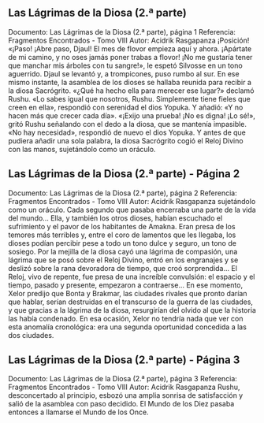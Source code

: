 ## Las Lágrimas de la Diosa (2.ª parte)
Documento: Las Lágrimas de la Diosa (2.ª parte), página 1
Referencia: Fragmentos Encontrados - Tomo VIII
Autor: Acidrik Rasgapanza
¡Posición! «¡Paso! ¡Abre paso, Djaul! El mes de flovor empieza aquí y ahora. ¡Apártate de mi camino, y no oses jamás poner trabas a flovor! ¡No me gustaría tener que manchar mis árboles con tu sangre!», le espetó Silvosse en un tono aguerrido. Djaul se levantó y, a trompicones, puso rumbo al sur.
En ese mismo instante, la asamblea de los dioses se hallaba reunida para recibir a la diosa Sacrógrito. «¿Qué ha hecho ella para merecer ese lugar?» declamó Rushu. «Lo sabes igual que nosotros, Rushu. Simplemente tiene fieles que creen en ella», respondió con serenidad el dios Yopuka. Y añadió: «Y no hacen más que crecer cada día».
«¡Exijo una prueba! ¡No es digna! ¡Lo sé!», gritó Rushu señalando con el dedo a la diosa, que se mantenía impasible.
«No hay necesidad», respondió de nuevo el dios Yopuka. Y antes de que pudiera añadir una sola palabra, la diosa Sacrógrito cogió el Reloj Divino con las manos, sujetándolo como un oráculo.

## Las Lágrimas de la Diosa (2.ª parte) - Página 2
Documento: Las Lágrimas de la Diosa (2.ª parte), página 2
Referencia: Fragmentos Encontrados - Tomo VIII
Autor: Acidrik Rasgapanza
sujetándolo como un oráculo. Cada segundo que pasaba encerraba una parte de la vida del mundo... Ella, y también los otros dioses, habían escuchado el sufrimiento y el pavor de los habitantes de Amakna. Eran presa de los temores más terribles y, entre el coro de lamentos que les llegaba, los dioses podían percibir pese a todo un tono dulce y seguro, un tono de sosiego. Por la mejilla de la diosa cayó una lágrima de compasión, una lágrima que se posó sobre el Reloj Divino, entró en los engranajes y se deslizó sobre la rana devoradora de tiempo, que croó sorprendida... El Reloj, vivo de repente, fue presa de una increíble convulsión: el espacio y el tiempo, pasado y presente, empezaron a contraerse...
En ese momento, Xelor predijo que Bonta y Brakmar, las ciudades rivales que pronto darían que hablar, serían destruidas en el transcurso de la guerra de las ciudades, y que gracias a la lágrima de la diosa, resurgirían del olvido al que la historia las había condenado. En esa ocasión, Xelor no tendría nada que ver con esta anomalía cronológica: era una segunda oportunidad concedida a las dos ciudades.

## Las Lágrimas de la Diosa (2.ª parte) - Página 3
Documento: Las Lágrimas de la Diosa (2.ª parte), página 3
Referencia: Fragmentos Encontrados - Tomo VIII
Autor: Acidrik Rasgapanza
Rushu, desconcertado al principio, esbozó una amplia sonrisa de satisfacción y salió de la asamblea con paso decidido. El Mundo de los Diez pasaba entonces a llamarse el Mundo de los Once.
